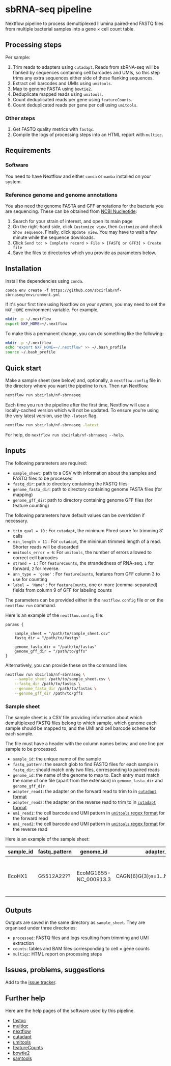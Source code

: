 # sbRNA-seq pipeline

Nextflow pipeline to process demultiplexed Illumina paired-end FASTQ files from multiple bacterial samples into a gene $\times$ cell count table.

## Processing steps

Per sample:

1. Trim reads to adapters using `cutadapt`. Reads from sbRNA-seq will be flanked by sequences containing cell barcodes and UMIs, so this step trims any extra sequences either side of these flanking sequences.
2. Extract cell barcodes and UMIs using `umitools`.
3. Map to genome FASTA using `bowtie2`.
4. Deduplicate mapped reads using `umitools`.
5. Count deduplicated reads per gene using `featureCounts`.
6. Count deduplicated reads per gene per cell using `umitools`.

### Other steps

1. Get FASTQ quality metrics with `fastqc`.
2. Compile the logs of processing steps into an HTML report with `multiqc`.

## Requirements

### Software

You need to have Nextflow and either `conda` or `mamba` installed on your system. 

### Reference genome and genome annotations

You also need the genome FASTA and GFF annotations for the bacteria you are sequencing. These can be obtained from [NCBI Nucleotide](https://www.ncbi.nlm.nih.gov/nuccore/):

1. Search for your strain of interest, and open its main page
2. On the right-hand side, click `Customize view`, then `Customize` and check `Show sequence`. Finally, click `Update view`. You may have to wait a few minute while the sequence downloads.
3. Click `Send to: > Complete record > File > [FASTQ or GFF3] > Create file`
4. Save the files to directories which you provide as parameters below.

## Installation

Install the dependencies using `conda`.

```
conda env create -f https://github.com/sbcirlab/nf-sbrnaseq/environment.yml
```

If it's your first time using Nextflow on your system, you may need to set the `NXF_HOME` environment variable. For example,

```bash
mkdir -p ~/.nextflow
export NXF_HOME=~/.nextflow
```

To make this a permanent change, you can do something like the following:

```bash
mkdir -p ~/.nextflow
echo "export NXF_HOME=~/.nextflow" >> ~/.bash_profile
source ~/.bash_profile
```

## Quick start

Make a sample sheet (see below) and, optionally, a `nextflow.config` file in the directory where you want the pipeline to run. Then run Nextflow.

```bash 
nextflow run sbcirlab/nf-sbrnaseq
```

Each time you run the pipeline after the first time, Nextflow will use a locally-cached version which will not be updated. To ensure you're using the very latest version, use the `-latest` flag.

```bash 
nextflow run sbcirlab/nf-sbrnaseq -latest
```

For help, do `nextflow run sbcirlab/nf-sbrnaseq --help`.

## Inputs

The following parameters are required:

- `sample_sheet`: path to a CSV with information about the samples and FASTQ files to be processed
- `fastq_dir`: path to directory containing the FASTQ files
- `genome_fasta_dir`: path to directory containing genome FASTA files (for mapping)
- `genome_gff_dir`: path to directory containing genome GFF files (for feature counting)

The following parameters have default values can be overridden if necessary.

- `trim_qual = 10` : For `cutadapt`, the minimum Phred score for trimming 3' calls
- `min_length = 11` : For `cutadapt`, the minimum trimmed length of a read. Shorter reads will be discarded
- `umitools_error = 6`: For `umitools`, the number of errors allowed to correct cell barcodes
- `strand = 1` : For `featureCounts`, the strandedness of RNA-seq. `1` for forward, `2` for reverse.
- `ann_type = 'gene'` : For `featureCounts`, features from GFF column 3 to use for counting
- `label = 'Name'` : For `featureCounts`, one or more (comma-separated) fields from column 9 of GFF for labeling counts

The parameters can be provided either in the `nextflow.config` file or on the `nextflow run` command.

Here is an example of the `nextflow.config` file:

```nextflow
params {
   
    sample_sheet = "/path/to/sample_sheet.csv"
    fastq_dir = "/path/to/fastqs"

    genome_fasta_dir = "/path/to/fastas"
    genome_gff_dir = "/path/to/gffs"
}
```

Alternatively, you can provide these on the command line:

```bash
nextflow run sbcirlab/nf-sbrnaseq \
    --sample_sheet /path/to/sample_sheet.csv \
    --fastq_dir /path/to/fastqs \
    --genome_fasta_dir /path/to/fastas \
    --genome_gff_dir /path/to/gffs
``` 

### Sample sheet

The sample sheet is a CSV file providing information about which demultiplexed FASTQ files belong to which sample, which genome each sample should be mapped to, and the UMI and cell barcode scheme for each sample.

The file must have a header with the column names below, and one line per sample to be processed.

- `sample_id`: the unique name of the sample
- `fastq_pattern`: the search glob to find FASTQ files for each sample in `fastq_dir`; should match only two files, corresponding to paired reads
- `genome_id`: the name of the genome to map to. Each entry must match the name of one file (apart from the extension) in `genome_fasta_dir` and `genome_gff_dir`
- `adapter_read1`: the adapter on the forward read to trim to in [`cutadapt` format](https://cutadapt.readthedocs.io/en/stable/guide.html#specifying-adapter-sequences)
- `adapter_read2`:  the adapter on the reverse read to trim to in [`cutadapt` format](https://cutadapt.readthedocs.io/en/stable/guide.html#specifying-adapter-sequences)
- `umi_read1`: the cell barcode and UMI pattern in [`umitools` regex format](https://umi-tools.readthedocs.io/en/latest/regex.html#regex-regular-expression-mode) for the forward read
- `umi_read2`: the cell barcode and UMI pattern in [`umitools` regex format](https://umi-tools.readthedocs.io/en/latest/regex.html#regex-regular-expression-mode) for the reverse read

Here is an example of the sample sheet:

| sample_id | fastq_pattern | genome_id | adapter_read1 | adapter_read2 | umi_read1 | umi_read2 | 
| --------- | --------- | ------------- | ------------- | --------- | --------- | ------------- |
| EcoHX1 | G5512A22?? | EcoMG1655-NC_000913.3 | CAGN{6}G{3};e=1...N{7}N{8}TTATTATA | TATAATAAN{8}N{7}...C{3}N{6}CTG | ^(?P<discard_1>.{3})(?P<cell_1>.{6}).* | ^(?P<discard_2>.{8})(?P<cell_2>.{8})(?P<umi_1>.{7}).* |

## Outputs

Outputs are saved in the same directory as `sample_sheet`. They are organised under three directories:

- `processed`: FASTQ files and logs resulting from trimming and UMI extraction
- `counts`: tables and BAM files corresponding to cell $\times$ gene counts
- `multiqc`: HTML report on processing steps

## Issues, problems, suggestions

Add to the [issue tracker](https://www.github.com/scbirlab/nf-sbrnaseq/issues).

## Further help

Here are the help pages of the software used by this pipeline.

- [fastqc](https://www.bioinformatics.babraham.ac.uk/projects/fastqc/)
- [multiqc](https://multiqc.info/)
- [nextflow](https://www.nextflow.io/docs/latest/index.html)
- [cutadapt](https://cutadapt.readthedocs.io/en/stable/index.html)
- [umitools](https://umi-tools.readthedocs.io/en/latest/index.html)
- [featureCounts](https://subread.sourceforge.net/featureCounts.html)
- [bowtie2](https://bowtie-bio.sourceforge.net/bowtie2/manual.shtml)
- [samtools](http://www.htslib.org/doc/samtools.html)